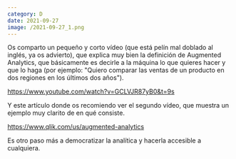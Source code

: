 ```yaml
--- 
category: D 
date: 2021-09-27 
image: /2021-09-27_1.png 
--- 
```


Os comparto un pequeño y corto vídeo (que está pelín mal doblado al inglés, ya os advierto), que explica muy bien la definición de Augmented Analytics, que básicamente es decirle a la máquina lo que quieres hacer y que lo haga (por ejemplo: "Quiero comparar las ventas de un producto en dos regiones en los últimos dos años").  

https://www.youtube.com/watch?v=GCLVJR87yB0&t=9s

Y este artículo donde os recomiendo ver el segundo vídeo, que muestra un ejemplo muy clarito de en qué consiste. 

https://www.qlik.com/us/augmented-analytics

Es otro paso más a democratizar la analítica y hacerla accesible a cualquiera.